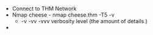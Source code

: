 - Connect to THM Network 
- Nmap cheese - nmap cheese.thm -T5 -v 
	- -v -vv -vvv  verbosity level (the amount of details )
- 